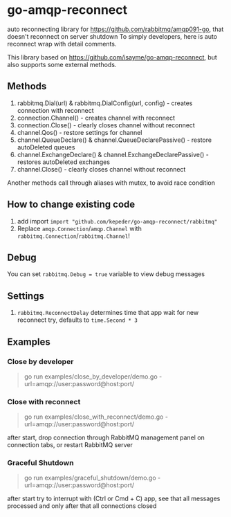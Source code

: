 # go-amqp-reconnect

auto reconnecting library for https://github.com/rabbitmq/amqp091-go, that doesn't reconnect on server shutdown
To simply developers, here is auto reconnect wrap with detail comments.

This library based on https://github.com/isayme/go-amqp-reconnect, but also supports some external methods.

## Methods

1. rabbitmq.Dial(url) & rabbitmq.DialConfig(url, config) - creates connection with reconnect
2. connection.Channel() - creates channel with reconnect
3. connection.Close() - clearly closes channel without reconnect
4. channel.Qos() - restore settings for channel
5. channel.QueueDeclare() & channel.QueueDeclarePassive() - restore autoDeleted queues
6. channel.ExchangeDeclare() & channel.ExchangeDeclarePassive() - restores autoDeleted exchanges
7. channel.Close() - clearly closes channel without reconnect

Another methods call through aliases with mutex, to avoid race condition

## How to change existing code
1. add import `import "github.com/kepeder/go-amqp-reconnect/rabbitmq"`
2. Replace `amqp.Connection`/`amqp.Channel` with `rabbitmq.Connection`/`rabbitmq.Channel`!

## Debug

You can set `rabbitmq.Debug = true` variable to view debug messages

## Settings

1. `rabbitmq.ReconnectDelay` determines time that app wait for new reconnect try, defaults to `time.Second * 3`

## Examples

### Close by developer
> go run examples/close_by_developer/demo.go -url=amqp://user:password@host:port/

### Close with reconnect
> go run examples/close_with_reconnect/demo.go -url=amqp://user:password@host:port/

after start, drop connection through RabbitMQ management panel on connection tabs, or restart RabbitMQ server

### Graceful Shutdown
> go run examples/graceful_shutdown/demo.go -url=amqp://user:password@host:port/

after start try to interrupt with (Ctrl or Cmd + C) app, see that all messages processed and only after that all connections closed
